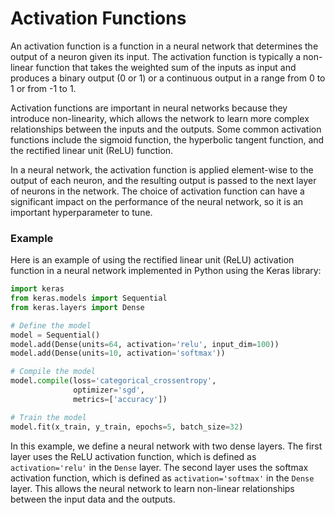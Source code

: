 # Activation Functions

An activation function is a function in a neural network that determines the output of a neuron given its input. The activation function is typically a non-linear function that takes the weighted sum of the inputs as input and produces a binary output (0 or 1) or a continuous output in a range from 0 to 1 or from -1 to 1.

Activation functions are important in neural networks because they introduce non-linearity, which allows the network to learn more complex relationships between the inputs and the outputs. Some common activation functions include the sigmoid function, the hyperbolic tangent function, and the rectified linear unit (ReLU) function.

In a neural network, the activation function is applied element-wise to the output of each neuron, and the resulting output is passed to the next layer of neurons in the network. The choice of activation function can have a significant impact on the performance of the neural network, so it is an important hyperparameter to tune.

### Example

Here is an example of using the rectified linear unit (ReLU) activation function in a neural network implemented in Python using the Keras library:

```python
import keras
from keras.models import Sequential
from keras.layers import Dense

# Define the model
model = Sequential()
model.add(Dense(units=64, activation='relu', input_dim=100))
model.add(Dense(units=10, activation='softmax'))

# Compile the model
model.compile(loss='categorical_crossentropy',
              optimizer='sgd',
              metrics=['accuracy'])

# Train the model
model.fit(x_train, y_train, epochs=5, batch_size=32)
```

In this example, we define a neural network with two dense layers. The first layer uses the ReLU activation function, which is defined as `activation='relu'` in the `Dense` layer. The second layer uses the softmax activation function, which is defined as `activation='softmax'` in the `Dense` layer. This allows the neural network to learn non-linear relationships between the input data and the outputs.
